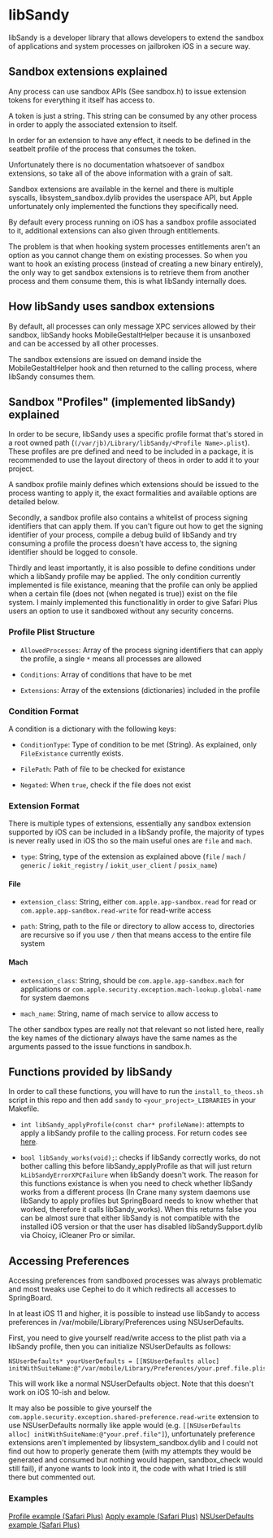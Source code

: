 # libSandy

libSandy is a developer library that allows developers to extend the sandbox of applications and system processes on jailbroken iOS in a secure way.

## Sandbox extensions explained

Any process can use sandbox APIs (See sandbox.h) to issue extension tokens for everything it itself has access to.

A token is just a string. This string can be consumed by any other process in order to apply the associated extension to itself.

In order for an extension to have any effect, it needs to be defined in the seatbelt profile of the process that consumes the token.

Unfortunately there is no documentation whatsoever of sandbox extensions, so take all of the above information with a grain of salt.

Sandbox extensions are available in the kernel and there is multiple syscalls, libsystem_sandbox.dylib provides the userspace API, but Apple unfortunately only implemented the functions they specifically need.

By default every process running on iOS has a sandbox profile associated to it, additional extensions can also given through entitlements.

The problem is that when hooking system processes entitlements aren't an option as you cannot change them on existing processes. So when you want to hook an existing process (instead of creating a new binary entirely), the only way to get sandbox extensions is to retrieve them from another process and them consume them, this is what libSandy internally does.

## How libSandy uses sandbox extensions

By default, all processes can only message XPC services allowed by their sandbox, libSandy hooks MobileGestaltHelper because it is unsanboxed and can be accessed by all other processes.

The sandbox extensions are issued on demand inside the MobileGestaltHelper hook and then returned to the calling process, where libSandy consumes them.

## Sandbox "Profiles" (implemented libSandy) explained

In order to be secure, libSandy uses a specific profile format that's stored in a root owned path (`(/var/jb)/Library/libSandy/<Profile Name>.plist`). These profiles are pre defined and need to be included in a package, it is recommended to use the layout directory of theos in order to add it to your project.

A sandbox profile mainly defines which extensions should be issued to the process wanting to apply it, the exact formalities and available options are detailed below.

Secondly, a sandbox profile also contains a whitelist of process signing identifiers that can apply them. If you can't figure out how to get the signing identifier of your process, compile a debug build of libSandy and try consuming a profile the process doesn't have access to, the signing identifier should be logged to console.

Thirdly and least importantly, it is also possible to define conditions under which a libSandy profile may be applied. The only condition currently implemented is file existance, meaning that the profile can only be applied when a certain file (does not (when negated is true)) exist on the file system. I mainly implemented this functionalitly in order to give Safari Plus users an option to use it sandboxed without any security concerns.

### Profile Plist Structure

* `AllowedProcesses`: Array of the process signing identifiers that can apply the profile, a single `*` means all processes are allowed

* `Conditions`: Array of conditions that have to be met

* `Extensions`: Array of the extensions (dictionaries) included in the profile

### Condition Format

A condition is a dictionary with the following keys:

* `ConditionType`: Type of condition to be met (String). As explained, only `FileExistance` currently exists.

* `FilePath`: Path of file to be checked for existance

* `Negated`: When `true`, check if the file does not exist

### Extension Format

There is multiple types of extensions, essentially any sandbox extension supported by iOS can be included in a libSandy profile, the majority of types is never really used in iOS tho so the main useful ones are `file` and `mach`.

* `type`: String, type of the extension as explained above (`file` / `mach` / `generic` / `iokit_registry` / `iokit_user_client` / `posix_name`)

#### File

* `extension_class`: String, either `com.apple.app-sandbox.read` for read or `com.apple.app-sandbox.read-write` for read-write access

* `path`: String, path to the file or directory to allow access to, directories are recursive so if you use `/` then that means access to the entire file system

#### Mach

* `extension_class`: String, should be `com.apple.app-sandbox.mach` for applications or `com.apple.security.exception.mach-lookup.global-name` for system daemons

* `mach_name`: String, name of mach service to allow access to

The other sandbox types are really not that relevant so not listed here, really the key names of the dictionary always have the same names as the arguments passed to the issue functions in sandbox.h.

## Functions provided by libSandy

In order to call these functions, you will have to run the `install_to_theos.sh` script in this repo and then add `sandy` to `<your_project>_LIBRARIES` in your Makefile.

- `int libSandy_applyProfile(const char* profileName)`: attempts to apply a libSandy profile to the calling process. For return codes see [here](libSandy.h#L5).

- `bool libSandy_works(void);`: checks if libSandy correctly works, do not bother calling this before libSandy_applyProfile as that will just return `kLibSandyErrorXPCFailure` when libSandy doesn't work. The reason for this functions existance is when you need to check whether libSandy works from a different process (In Crane many system daemons use libSandy to apply profiles but SpringBoard needs to know whether that worked, therefore it calls libSandy_works). When this returns false you can be almost sure that either libSandy is not compatible with the installed iOS version or that the user has disabled libSandySupport.dylib via Choicy, iCleaner Pro or similar.

## Accessing Preferences

Accessing preferences from sandboxed processes was always problematic and most tweaks use Cephei to do it which redirects all accesses to SpringBoard.

In at least iOS 11 and higher, it is possible to instead use libSandy to access preferences in /var/mobile/Library/Preferences using NSUserDefaults.

First, you need to give yourself read/write access to the plist path via a libSandy profile, then you can initialize NSUserDefaults as follows:

```
NSUserDefaults* yourUserDefaults = [[NSUserDefaults alloc] initWithSuiteName:@"/var/mobile/Library/Preferences/your.pref.file.plist"];
```

This will work like a normal NSUserDefaults object. Note that this doesn't work on iOS 10-ish and below.

It may also be possible to give yourself the `com.apple.security.exception.shared-preference.read-write` extension to use NSUserDefaults normally like apple would (e.g. `[[NSUserDefaults alloc] initWithSuiteName:@"your.pref.file"]`), unfortunately preference extensions aren't implemented by libsystem_sandbox.dylib and I could not find out how to properly generate them (with my attempts they would be generated and consumed but nothing would happen, sandbox_check would still fail), if anyone wants to look into it, the code with what I tried is still there but commented out.


### Examples

[Profile example (Safari Plus)](https://github.com/opa334/SafariPlus/tree/master/layout/Library/libSandy/SafariPlus_FileAccess.plist)
[Apply example (Safari Plus)](https://github.com/opa334/SafariPlus/blob/master/MobileSafari/Classes/SPFileManager.mm#L118)
[NSUserDefaults example (Safari Plus)](https://github.com/opa334/SafariPlus/blob/master/MobileSafari/Classes/SPPreferenceManager.mm#L279)

